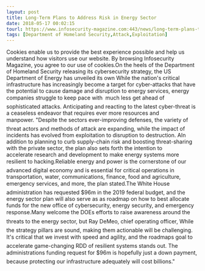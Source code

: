 ```yaml
---
layout: post
title: Long-Term Plans to Address Risk in Energy Sector
date: 2018-05-17 00:02:15
tourl: https://www.infosecurity-magazine.com:443/news/long-term-plans-to-address-risk-in/
tags: [Department of Homeland Security,Attack,Exploitation]
---
```

Cookies enable us to provide the best experience possible and help us understand how visitors use our website. By browsing Infosecurity Magazine, you agree to our use of cookies.On the heels of the Department of Homeland Security releasing its cybersecurity strategy, the US Department of Energy has unveiled its own While the nation's critical infrastructure has increasingly become a target for cyber-attacks that have the potential to cause damage and disruption to energy services, energy companies struggle to keep pace with  much less get ahead of  sophisticated attacks. Anticipating and reacting to the latest cyber-threat is a ceaseless endeavor that requires ever more resources and manpower. "Despite the sectors ever-improving defenses, the variety of threat actors and methods of attack are expanding, while the impact of incidents has evolved from exploitation to disruption to destruction. AIn addition to planning to curb supply-chain risk and boosting threat-sharing with the private sector, the plan also sets forth the intention to accelerate research and development to make energy systems more resilient to hacking.Reliable energy and power is the cornerstone of our advanced digital economy and is essential for critical operations in transportation, water, communications, finance, food and agriculture, emergency services, and more, the plan stated.The White House administration has requested $96m in the 2019 federal budget, and the energy sector plan will also serve as as roadmap on how to best allocate funds for the new office of cybersecurity, energy security, and emergency response.Many welcome the DOEs efforts to raise awareness around the threats to the energy sector, but Ray DeMeo, chief operating officer, While the strategy pillars are sound, making them actionable will be challenging. It's critical that we invest with speed and agility, and the roadmaps goal to accelerate game-changing RDD of resilient systems stands out. The administrations funding request for $96m is hopefully just a down payment, because protecting our infrastructure adequately will cost billions."